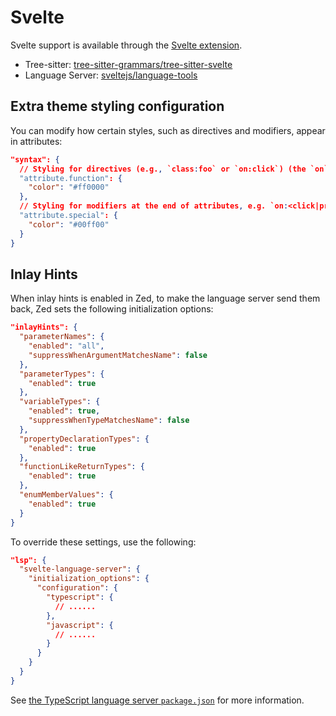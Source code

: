 # Svelte

Svelte support is available through the [Svelte extension](https://github.com/zed-extensions/svelte).

- Tree-sitter: [tree-sitter-grammars/tree-sitter-svelte](https://github.com/tree-sitter-grammars/tree-sitter-svelte)
- Language Server: [sveltejs/language-tools](https://github.com/sveltejs/language-tools)

## Extra theme styling configuration

You can modify how certain styles, such as directives and modifiers, appear in attributes:

```json [settings]
"syntax": {
  // Styling for directives (e.g., `class:foo` or `on:click`) (the `on` or `class` part of the attribute).
  "attribute.function": {
    "color": "#ff0000"
  },
  // Styling for modifiers at the end of attributes, e.g. `on:<click|preventDefault|stopPropagation>`
  "attribute.special": {
    "color": "#00ff00"
  }
}
```

## Inlay Hints

When inlay hints is enabled in Zed, to make the language server send them back, Zed sets the following initialization options:

```json [settings]
"inlayHints": {
  "parameterNames": {
    "enabled": "all",
    "suppressWhenArgumentMatchesName": false
  },
  "parameterTypes": {
    "enabled": true
  },
  "variableTypes": {
    "enabled": true,
    "suppressWhenTypeMatchesName": false
  },
  "propertyDeclarationTypes": {
    "enabled": true
  },
  "functionLikeReturnTypes": {
    "enabled": true
  },
  "enumMemberValues": {
    "enabled": true
  }
}
```

To override these settings, use the following:

```json [settings]
"lsp": {
  "svelte-language-server": {
    "initialization_options": {
      "configuration": {
        "typescript": {
          // ......
        },
        "javascript": {
          // ......
        }
      }
    }
  }
}
```

See [the TypeScript language server `package.json`](https://github.com/microsoft/vscode/blob/main/extensions/typescript-language-features/package.json) for more information.
